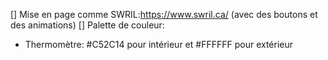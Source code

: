 [] Mise en page comme SWRIL:https://www.swril.ca/ (avec des boutons et des animations)
[] Palette de couleur: 
  - Thermomètre: #C52C14 pour intérieur et #FFFFFF pour extérieur
